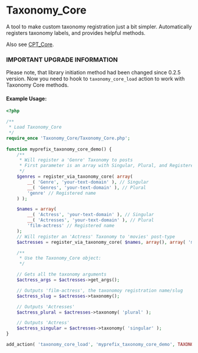 Taxonomy_Core
=========

A tool to make custom taxonomy registration just a bit simpler. Automatically registers taxonomy labels, and provides helpful methods.

Also see [CPT_Core](https://github.com/jtsternberg/CPT_Core).

### IMPORTANT UPGRADE INFORMATION
Please note, that library initiation method had been changed since 0.2.5 version. Now you need to hook to `taxonomy_core_load` action to work with Taxonomy Core methods.

#### Example Usage:
```php
<?php

/**
 * Load Taxonomy_Core
 */
require_once 'Taxonomy_Core/Taxonomy_Core.php';
	
function myprefix_taxonomy_core_demo() {
	/**
	 * Will register a 'Genre' Taxonomy to posts
	 * First parameter is an array with Singular, Plural, and Registered name
	 */
	$genres = register_via_taxonomy_core( array(
		__( 'Genre', 'your-text-domain' ), // Singular
		__( 'Genres', 'your-text-domain' ), // Plural
		'genre' // Registered name
	) );

	$names = array(
		__( 'Actress', 'your-text-domain' ), // Singular
		__( 'Actresses', 'your-text-domain' ), // Plural
		'film-actress' // Registered name
	);
	// Will register an 'Actress' Taxonomy to 'movies' post-type
	$actresses = register_via_taxonomy_core( $names, array(), array( 'movies' ) );

	/**
	 * Use the Taxonomy_Core object:
	 */

	// Gets all the taxonomy arguments
	$actress_args = $actresses->get_args();

	// Outputs 'film-actress', the taxonomoy registration name/slug
	$actress_slug = $actresses->taxonomy();

	// Outputs 'Actresses'
	$actress_plural = $actresses->taxonomy( 'plural' );

	// Outputs 'Actress'
	$actress_singular = $actresses->taxonomy( 'singular' );
}

add_action( 'taxonomy_core_load', 'myprefix_taxonomy_core_demo', TAXONOMY_CORE_LOADED + 1 );
